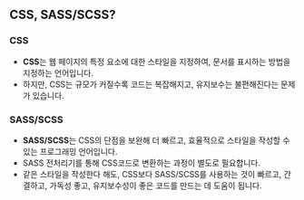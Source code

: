 ## CSS, SASS/SCSS?

### CSS
- **CSS**는 웹 페이지의 특정 요소에 대한 스타일을 지정하여, 문서를 표시하는 방법을 지정하는 언어입니다.
- 하지만, CSS는 규모가 커질수록 코드는 복잡해지고, 유지보수는 불편해진다는 문제가 있습니다.

### SASS/SCSS
- **SASS/SCSS**는 CSS의 단점을 보완해 더 빠르고, 효율적으로 스타일을 작성할 수 있는 프로그래밍 언어입니다.
- SASS 전처리기를 통해 CSS코드로 변환하는 과정이 별도로 필요합니다.
- 같은 스타일을 작성한다 해도, CSS보다 SASS/SCSS를 사용하는 것이 빠르고, 간결하고, 가독성 좋고, 유지보수성이 좋은 코드를 만드는 데 도움이 됩니다.
